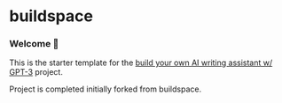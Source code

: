 # buildspace 
### Welcome 👋
This is the starter template for the [build your own AI writing assistant w/ GPT-3](https://buildspace.so/builds/ai-writer) project.

Project is completed initially forked from buildspace.
